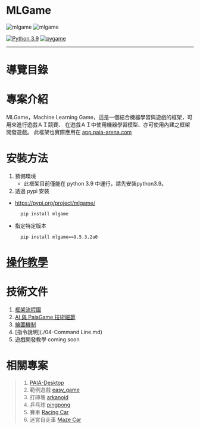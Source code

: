 # MLGame

![mlgame](https://img.shields.io/github/v/tag/PAIA-Playful-AI-Arena/mlgame)
![mlgame](https://img.shields.io/pypi/v/mlgame)

[![Python 3.9](https://img.shields.io/badge/python->3.9-blue.svg)](https://www.python.org/downloads/release/python-390/)
[![pygame](https://img.shields.io/badge/pygame->2.0.1-blue.svg)](https://github.com/pygame/pygame/releases/tag/2.0.1)

---

導覽目錄
=================

# 專案介紹

MLGame，Machine Learning Game，這是一個結合機器學習與遊戲的框架，可用來進行遊戲ＡＩ競賽、
在遊戲ＡＩ中使用機器學習模型、亦可使用內建之框架開發遊戲。
此框架也實際應用在 [app.paia-arena.com](https://app.paia-arena.com)

# 安裝方法

1. 預備環境
    - 此框架目前僅能在 python 3.9 中運行，請先安裝python3.9。
2. 透過 pypi 安裝

- https://pypi.org/project/mlgame/
  ```shell
    pip install mlgame
  ```
- 指定特定版本
  ```shell
    pip install mlgame==9.5.3.2a0
  ```

[//]: # (TODO 使用 docker )

# [操作教學](./02-Tutorial.md)

# 技術文件

1. [框架流程圖](./03-01-System.md)
2. [AI 與 PaiaGame 技術細節](./03-02-AI_and_PaiaGame.md)
3. [繪圖機制](./03-03-PyGameView.md)
4. [指令說明](./04-Command Line.md)
5. 遊戲開發教學 coming soon

[//]: # (6. )


# 相關專案

> 1. [PAIA-Desktop](https://github.com/PAIA-Playful-AI-Arena/Paia-Desktop)
> 2. 範例遊戲 [easy_game](https://github.com/PAIA-Playful-AI-Arena/easy_game)
> 3. 打磚塊 [arkanoid](https://github.com/PAIA-Playful-AI-Arena/arkanoid)
> 4. 乒乓球 [pingpong](https://github.com/PAIA-Playful-AI-Arena/pingpong)
> 5. 賽車 [Racing Car](https://github.com/yen900611/racing_car)
> 6. 迷宮自走車 [Maze Car](https://github.com/yen900611/maze_car)
